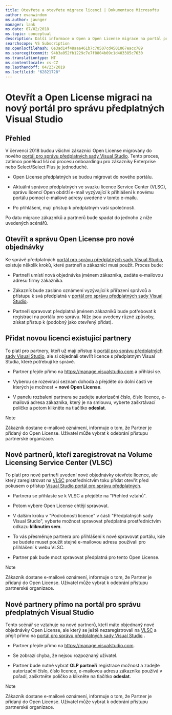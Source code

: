 ```yaml
---
title: Otevřete a otevřete migrace licencí | Dokumentace Microsoftu
author: evanwindom
ms.author: jaunger
manager: lank
ms.date: 07/02/2018
ms.topic: conceptual
description: Další informace o Open a Open License migrace na portál pro správu předplatných sady Visual Studio.
searchscope: VS Subscription
ms.openlocfilehash: 0e3ad14f48aaa461b7c70507cd4501067eacc789
ms.sourcegitcommit: 94b3a052fb1229c7e7f8804b09c1d403385c7630
ms.translationtype: MT
ms.contentlocale: cs-CZ
ms.lasthandoff: 04/23/2019
ms.locfileid: "62821728"
---
```

# <a name="open-and-open-license-migration-to-the-new-visual-studio-subscriptions-administration-portal"></a>Otevřít a Open License migraci na nový portál pro správu předplatných Visual Studio

## <a name="overview"></a>Přehled

V červenci 2018 budou všichni zákazníci Open License migrovány do nového [portál pro správu předplatných sady Visual Studio](https://manage.visualstudio.com). Tento proces, zatímco poněkud liší od procesu onboardingu pro zákazníky Enterprise nebo Select/Select Plus je jednoduché.

- Open License předplatných se budou migrovat do nového portálu.

- Aktuální správce předplatných ve svazku licence Service Center (VLSC), správu licencí Open obdrží e-mail vyzývající k přihlášení k novému portálu pomocí e-mailové adresy uvedené v tomto e-mailu.

- Po přihlášení, mají přístup k předplatným vaší společnosti.

Po datu migrace zákazníků a partnerů bude spadat do jednoho z níže uvedených scénářů.

## <a name="open-and-open-license-management-for-new-orders"></a>Otevřít a správu Open License pro nové objednávky

Ke správě předplatných [portál pro správu předplatných sady Visual Studio](https://manage.visualstudio.com), existuje několik kroků, které partneři a zákazníci musí použít. Proces bude:

- Partneři umístí nová objednávka jménem zákazníka, zadáte e-mailovou adresu firmy zákazníka.

- Zákazník bude zasláno oznámení vyzývající k přiřazení správců a přístupu k svá předplatná v [portál pro správu předplatných sady Visual Studio](https://manage.visualstudio.com).

- Partneři spravovat předplatná jménem zákazníků bude potřebovat k registraci na portálu pro správu. Níže jsou uvedeny různé způsoby, získat přístup k (podobný jako otevřený přidat).

## <a name="existing-partners-adding-a-new-license"></a>Přidat novou licenci existující partnery

To platí pro partnery, kteří už mají přístup k [portál pro správu předplatných sady Visual Studio](https://manage.visualstudio.com), ale si objednali otevřít licence s předplatným Visual Studia, které potřebují ke správě.

- Partner přejde přímo na https://manage.visualstudio.com a přihlásí se.

- Vyberou se rozevírací seznam dohoda a přejděte do dolní části ve kterých je možnost **+ nové Open License**.

- V panelu rozbalení partnera se zadejte autorizační číslo, číslo licence, e-mailová adresa zákazníka, který je na smlouvu, vyberte zaškrtávací políčko a potom klikněte na tlačítko **odeslat**.

> [!NOTE]
> Zákazník dostane e-mailové oznámení, informuje o tom, že Partner je přidaný do Open License. Uživatel může vybrat k odebrání přístupu partnerské organizace.

## <a name="new-partners-who-register-on-the-volume-licensing-service-center-vlsc"></a>Nové partnerů, kteří zaregistrovat na Volume Licensing Service Center (VLSC)

To platí pro nové partneři uvedení nové objednávky otevřete licence, ale který zaregistrovat na [VLSC](https://www.microsoft.com/Licensing/servicecenter/default.aspx) prostřednictvím toku přidat otevřít před pokusem o přístup [Visual Studio portál pro správu předplatných](https://manage.visualstudio.com).

- Partnera se přihlaste se k VLSC a přejděte na "Přehled vztahů".

- Potom vybere Open License chtějí spravovat.

- V dalším kroku v "Podrobnosti licence" v části "Předplatných sady Visual Studio", vyberte možnost spravovat předplatná prostřednictvím odkazu **kliknutím sem**.

- To vás přesměruje partnera pro přihlášení k nové spravovat portálu, kde se budete muset použít stejné e-mailovou adresu používali pro přihlášení k webu VLSC.

- Partner pak bude moct spravovat předplatná pro tento Open License.

> [!NOTE]
> Zákazník dostane e-mailové oznámení, informuje o tom, že Partner je přidaný do Open License. Uživatel může vybrat k odebrání přístupu partnerské organizace.

## <a name="new-partners-visiting-the-visual-studio-subscriptions-administration-portal--directly"></a>Nové partnery přímo na portál pro správu předplatných Visual Studio

Tento scénář se vztahuje na nové partnerů, kteří máte objednaný nové objednávky Open License, ale který se ještě nezaregistrovali na [VLSC](https://www.microsoft.com/Licensing/servicecenter/default.aspx) a přejít přímo na [portál pro správu předplatných sady Visual Studio](https://manage.visualstudio.com) .

- Partner přejde přímo na https://manage.visualstudio.com.

- Se zobrazí chyba, že nejsou rozpoznaný uživatel.

- Partner bude nutné vybrat **OLP partneři** registrace možnost a zadejte autorizační číslo, číslo licence, e-mailovou adresu zákazníka používá v pořadí, zaškrtněte políčko a klikněte na tlačítko **odeslat**.

> [!NOTE]
> Zákazník dostane e-mailové oznámení, informuje o tom, že Partner je přidaný do Open License. Uživatel může vybrat k odebrání přístupu partnerské organizace.